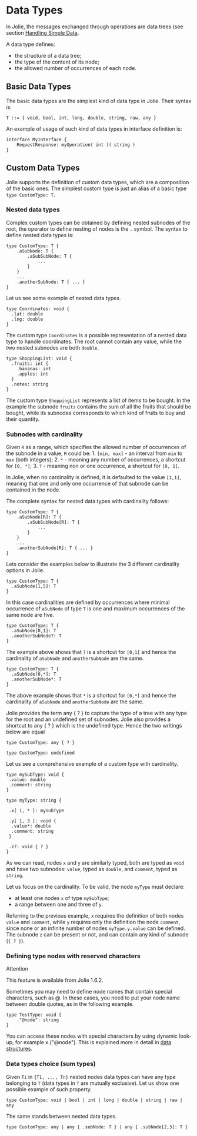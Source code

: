 # Data Types

In Jolie, the messages exchanged through operations are data trees \(see section [Handling Simple Data](https://jolielang.gitbook.io/docs/basics/handling_simple_data).

A data type defines:

* the structure of a data tree;
* the type of the content of its node;
* the allowed number of occurrences of each node.

## Basic Data Types

The basic data types are the simplest kind of data type in Jolie. Their syntax is:

```text
T ::= { void, bool, int, long, double, string, raw, any }
```

An example of usage of such kind of data types in interface definition is:

```text
interface MyInterface {
    RequestResponse: myOperation( int )( string )
}
```

## Custom Data Types

Jolie supports the definition of custom data types, which are a composition of the basic ones. The simplest custom type is just an alias of a basic type `type CustomType: T`.

### Nested data types

Complex custom types can be obtained by defining nested subnodes of the root, the operator to define nesting of nodes is the `.` symbol. The syntax to define nested data types is:

```text
type CustomType: T {
    .aSubNode: T {
        .aSubSubNode: T {
            ...
        }
    }
    ...
    .anotherSubNode: T { ... }
}
```

Let us see some example of nested data types.

```text
type Coordinates: void {
  .lat: double
  .lng: double
}
```

The custom type `Coordinates` is a possible representation of a nested data type to handle coordinates. The root cannot contain any value, while the two nested subnodes are both `double`.

```text
type ShoppingList: void {
  .fruits: int {
    .bananas: int
    .apples: int
  }
  .notes: string
}
```

The custom type `ShoppingList` represents a list of items to be bought. In the example the subnode `fruits` contains the sum of all the fruits that should be bought, while its subnodes corresponds to which kind of fruits to buy and their quantity.

### Subnodes with cardinality

Given `R` as a range, which specifies the allowed number of occurrences of the subnode in a value, `R` could be: 1. `[min, max]` - an interval from `min` to `max` \(both integers\); 2. `*` - meaning any number of occurrences, a shortcut for `[0, *]`; 3. `?` - meaning non or one occurrence, a shortcut for `[0, 1]`.

In Jolie, when no cardinality is defined, it is defaulted to the value `[1,1]`, meaning that one and only one occurrence of that subnode can be contained in the node.

The complete syntax for nested data types with cardinality follows:

```text
type CustomType: T {
    .aSubNode[R]: T {
        .aSubSubNode[R]: T {
            ...
        }
    }
    ...
    .anotherSubNode[R]: T { ... }
}
```

Lets consider the examples below to illustrate the 3 different cardinality options in Jolie.

```text
type CustomType: T {
  .aSubNode[1,5]: T
}
```

In this case cardinalities are defined by occurrences where minimal occurrence of `aSubNode` of type `T` is one and maximum occurrences of the same node are five.

```text
type CustomType: T {
  .aSubNode[0,1]: T
  .anotherSubNode?: T
}
```

The example above shows that `?` is a shortcut for `[0,1]` and hence the cardinality of `aSubNode` and `anotherSubNode` are the same.

```text
type CustomType: T {
  .aSubNode[0,*]: T
  .anotherSubNode*: T
}
```

The above example shows that `*` is a shortcut for `[0,*]` and hence the cardinality of `aSubNode` and `anotherSubNode` are the same.

Jolie provides the term any { ? } to capture the type of a tree with any type for the root and an undefined set of subnodes. Jolie also provides a shortcut to any { ? } which is the undefined type. Hence the two writings below are equal

```text
type CustomType: any { ? }
```

```text
type CustomType: undefined
```

Let us see a comprehensive example of a custom type with cardinality.

```text
type mySubType: void {
 .value: double
 .comment: string
}

type myType: string {

 .x[ 1, * ]: mySubType

 .y[ 1, 3 ]: void {
  .value*: double
  .comment: string
 }

 .z?: void { ? }
}
```

As we can read, nodes `x` and `y` are similarly typed, both are typed as `void` and have two subnodes: `value`, typed as `double`, and `comment`, typed as `string`.

Let us focus on the cardinality. To be valid, the node `myType` must declare:

* at least one nodes `x` of type `mySubType`;
* a range between one and three of `y`.

Referring to the previous example, `x` requires the definition of both nodes `value` and `comment`, while `y` requires only the definition the node `comment`, since none or an infinite number of nodes `myType.y.value` can be defined. The subnode `z` can be present or not, and can contain any kind of subnode \(`{ ? }`\).

### Defining type nodes with reserved characters

Attention

This feature is available from Jolie 1.6.2.

Sometimes you may need to define node names that contain special characters, such as @. In these cases, you need to put your node name between double quotes, as in the following example.

```text
type TestType: void {
    ."@node": string
}
```

You can access these nodes with special characters by using dynamic look-up, for example x.\("@node"\). This is explained more in detail in [data structures](https://jolielang.gitbook.io/docs/basics/basic/data_structures).

### Data types choice \(sum types\)

Given `Ti` in `{T1, ..., Tn}` nested nodes data types can have any type belonging to `T` \(data types in `T` are mutually exclusive\). Let us show one possible example of such property.

```text
type CustomType: void | bool | int | long | double | string | raw | any
```

The same stands between nested data types.

```text
type CustomType: any | any { .subNode: T } | any { .subNode[2,3]: T }
```

